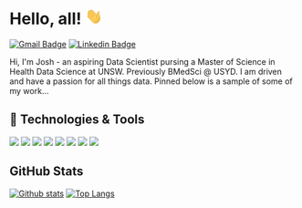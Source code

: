 # Hello, all! <img src="https://raw.githubusercontent.com/JoshyB14/JoshyB14/master/wave.gif" width="30px">
[![Gmail Badge](https://img.shields.io/badge/-jbryden14@gmail.com-c14438?style=for-the-badge&logo=Gmail&logoColor=white&link=mailto:jbryden14@gmail.com)](mailto:jbryden14@gmail.com) 
[![Linkedin Badge](https://img.shields.io/badge/-joshbryden14-0072b1?style=for-the-badge&logo=Linkedin&logoColor=white&link=https://www.linkedin.com/in/joshbryden14/)](https://www.linkedin.com/in/josh-bryden14/) <p align='left'>Hi, I'm Josh - an aspiring Data Scientist pursing a Master of Science in Health Data Science at UNSW. Previously BMedSci @ USYD. I am driven and have a passion for all things data. Pinned below is a sample of some of my work...
  
## 🔧 Technologies & Tools

![](https://img.shields.io/badge/Code-Python-informational?style=for-the-badge&logo=python&logoColor=white&color=2bbc8a)
![](https://img.shields.io/badge/Code-R-informational?style=for-the-badge&logo=R&logoColor=white&color=2bbc8a)
![](https://img.shields.io/badge/Code-SQL-informational?style=for-the-badge&logo=SQL&logoColor=white&color=2bbc8a)
![](https://img.shields.io/badge/Tools-Jupyter-orange?style=for-the-badge&logo=Jupyter)
![](https://img.shields.io/badge/Tools-VScode-informational?style=for-the-badge&logo=Vscode&logoColor=white&color=2bbc8a)
![](https://img.shields.io/badge/Code-Rstudio-informational?style=for-the-badge&logo=rstudio&logoColor=white&color=2bbc8a)
![](https://img.shields.io/badge/Cloud-Azure-informational?style=for-the-badge&logo=aws&logoColor=white&color=2bbc8a)
![](https://img.shields.io/badge/Cloud-GCP-informational?style=for-the-badge&logo=azure&logoColor=white&color=2bbc8a)

## GitHub Stats

[![Github stats](https://github-readme-stats.vercel.app/api?username=JoshyB14&show_icons=true&include_all_commits=true)](https://github.com/JoshyB14/github-readme-stats)
[![Top Langs](https://github-readme-stats.vercel.app/api/top-langs/?username=JoshyB14&layout=compact)](https://github.com/JoshyB14/github-readme-stats)

